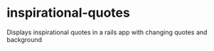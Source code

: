 # inspirational-quotes
Displays inspirational quotes in a rails app with changing quotes and background
